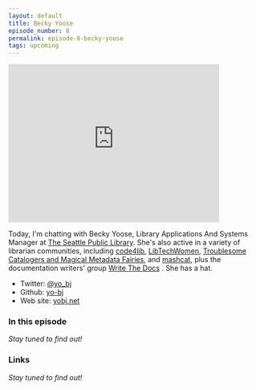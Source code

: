 ```yaml
---
layout: default
title: Becky Yoose
episode_number: 8
permalink: episode-8-becky-yoose
tags: upcoming
---
```


<iframe width="420" height="315" src="http://www.youtube.com/embed/FXbM9oiSupE" frameborder="0" allowfullscreen></iframe>

Today, I'm chatting with Becky Yoose, Library Applications And Systems Manager at [The Seattle Public Library](http://www.spl.org). She's also active in a variety of librarian communities, including [code4lib](http://code4lib.org/), [LibTechWomen](http://libtechwomen.org/), [Troublesome Catalogers and Magical Metadata Fairies](https://www.facebook.com/groups/161813927168408/), and [mashcat](http://www.mashcat.info/), plus the documentation writers' group [Write The Docs](http://www.writethedocs.org/) . She has a hat.

* Twitter: [@yo_bj](https://twitter.com/yo_bj)
* Github: [yo-bj](https://github.com/yo-bj)
* Web site: [yobj.net](http://yobj.net)

### In this episode

_Stay tuned to find out!_

### Links

_Stay tuned to find out!_

